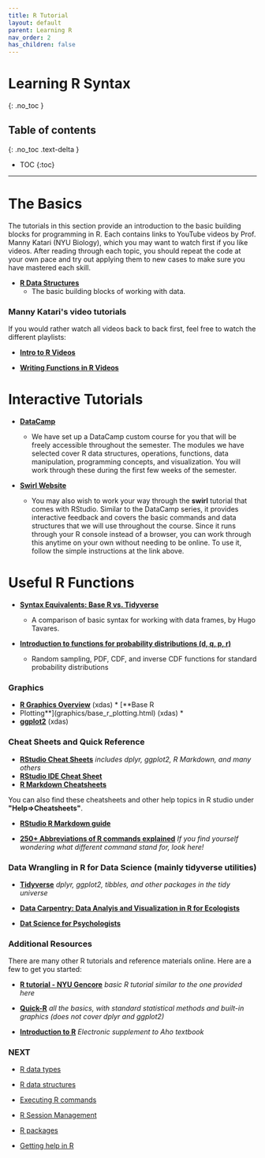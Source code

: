 ```yaml
---
title: R Tutorial
layout: default
parent: Learning R
nav_order: 2
has_children: false
---
```



# Learning R Syntax
{: .no_toc }


## Table of contents
{: .no_toc .text-delta }

- TOC
{:toc}

---

# The Basics

The tutorials in this section provide an introduction to the basic building blocks for programming in R. Each contains links to YouTube videos by Prof. Manny Katari (NYU Biology), which you may want to watch first if you like videos. After reading through each topic, you should repeat the code at your own pace and try out applying them to new cases to make sure you have mastered each skill.


* [**R Data  Structures**](RDataStructures.md)
    + The basic building blocks of working with data.


### Manny Katari's video tutorials

If you would rather watch all videos back to back first, feel free to watch the different playlists:

* [**Intro to R Videos**](https://www.youtube.com/playlist?list=PLv9k4CPCZjhyLgE7RgQI0moWiPqLsg2o_)

* [**Writing Functions in R Videos**](https://www.youtube.com/playlist?list=PLv9k4CPCZjhy2xwsuZh-ZpVDjH4iWU6Nh)


# Interactive Tutorials

* [**DataCamp**](https://datacamp.com)
    + We have set up a DataCamp custom course for you that will be freely accessible throughout the semester. The modules we have selected cover R data structures, operations, functions, data manipulation, programming concepts, and visualization. You will work through these during the first few weeks of the semester.

* [**Swirl Website**](https://swirlstats.com)
    + You may also wish to work your way through the **swirl** tutorial that comes with RStudio. Similar to the DataCamp series, it provides interactive feedback and covers the basic commands and data structures that we will use throughout the course. Since it runs through your R console instead of a browser, you can work through this anytime on your own without needing to be online. To use it, follow the simple instructions at the link above.


# Useful R Functions

* [**Syntax Equivalents: Base R vs. Tidyverse**](base-r_tidyverse_equivalents.html)
  + A comparison of basic syntax for working with data frames, by Hugo Tavares.

* [**Introduction to functions for probability distributions (d, q, p, r)**](Intro_R_dqpr_functions.html)
  + Random sampling, PDF, CDF, and inverse CDF functions for standard probability distributions

### Graphics

  * [**R Graphics Overview**](graphics/graphics.html) (xdas) * [**Base R
  * Plotting**](graphics/base_r_plotting.html) (xdas) *
  * [**ggplot2**](graphics/ggplot2.html) (xdas)


### Cheat Sheets and Quick Reference

* [**RStudio Cheat Sheets**](https://www.rstudio.com/resources/cheatsheets/)  _includes dplyr, ggplot2, R Markdown, and many others_
* [**RStudio IDE Cheat Sheet**](rstudio-ide.pdf)
* [**R Markdown Cheatsheets**](http://www.rstudio.com/wp-content/uploads/2016/03/rmarkdown-cheatsheet-2.0.pdf)

You can also find these cheatsheets and other help topics in R studio under **"Help=>Cheatsheets"**.

* [**RStudio R Markdown guide**](http://rmarkdown.rstudio.com)

* [**250+ Abbreviations of R commands explained**](http://jeromyanglim.blogspot.com/2010/05/abbreviations-of-r-commands-explained.html)  _If you find yourself wondering what different command stand for, look here!_


### Data Wrangling in R for Data Science (mainly tidyverse utilities)

* [**Tidyverse**](http://www.tidyverse.org)  _dplyr, ggplot2, tibbles, and other packages in the tidy universe_

* [**Data Carpentry: Data Analyis and Visualization in R for Ecologists**](https://datacarpentry.org/R-ecology-lesson/index.html)

* [**Dat Science for Psychologists**](https://bookdown.org/hneth/ds4psy/)


### Additional Resources

There are many other R tutorials and reference materials online. Here are a few to get you started:

* [**R tutorial - NYU Gencore**](https://learn.gencore.bio.nyu.edu/rna-seq-analysis/introduction-to-r/) _basic R tutorial similar to the one provided here_

* [**Quick-R**](http://www.statmethods.net/index.html) _all the basics, with standard statistical methods and built-in graphics \(does not cover dplyr and ggplot2\)_

* [**Introduction to R**](Intro_to_R_Aho.pdf)  _Electronic supplement to Aho textbook_


### NEXT

-   [R data types](r_data_types.md)
-   [R data structures](r_data_structures.md)

-   [Executing R commands](executing_r.md)
-   [R Session Management](r_session_management.md)
-   [R packages](r_packages.md)
-   [Getting help in R](help_r.md)
